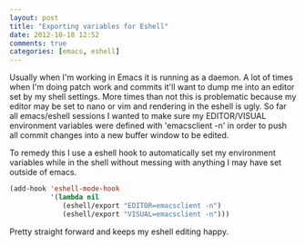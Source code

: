 ```yaml
---
layout: post
title: "Exporting variables for Eshell"
date: 2012-10-18 12:52
comments: true
categories: [emacs, eshell]
---
```


Usually when I'm working in Emacs it is running as a daemon. A lot of
times when I'm doing patch work and commits it'll want to dump me into
an editor set by my shell settings. More times than not this is
problematic because my editor may be set to nano or vim and rendering
in the eshell is ugly. So far all emacs/eshell sessions I wanted to
make sure my EDITOR/VISUAL environment variables were defined with
'emacsclient -n' in order to push all commit changes into a new buffer
window to be edited.

To remedy this I use a eshell hook to automatically set my environment
variables while in the shell without messing with anything I may have
set outside of emacs.

``` cl ~/.emacs.d/init.el
(add-hook 'eshell-mode-hook
          '(lambda nil
             (eshell/export "EDITOR=emacsclient -n")
             (eshell/export "VISUAL=emacsclient -n")))
```

Pretty straight forward and keeps my eshell editing happy.
